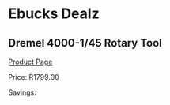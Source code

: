 
# Ebucks Dealz
## Dremel 4000-1/45 Rotary Tool
[Product Page](https://www.ebucks.com/web/shop/productSelected.do?prodId=145276537&catId=336131644)

Price: R1799.00

Savings: 


	